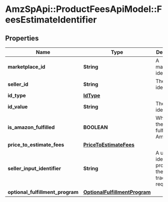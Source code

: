 # AmzSpApi::ProductFeesApiModel::FeesEstimateIdentifier

## Properties
Name | Type | Description | Notes
------------ | ------------- | ------------- | -------------
**marketplace_id** | **String** | A marketplace identifier. | [optional] 
**seller_id** | **String** | The seller identifier. | [optional] 
**id_type** | [**IdType**](IdType.md) |  | [optional] 
**id_value** | **String** | The item identifier. | [optional] 
**is_amazon_fulfilled** | **BOOLEAN** | When true, the offer is fulfilled by Amazon. | [optional] 
**price_to_estimate_fees** | [**PriceToEstimateFees**](PriceToEstimateFees.md) |  | [optional] 
**seller_input_identifier** | **String** | A unique identifier provided by the caller to track this request. | [optional] 
**optional_fulfillment_program** | [**OptionalFulfillmentProgram**](OptionalFulfillmentProgram.md) |  | [optional] 

